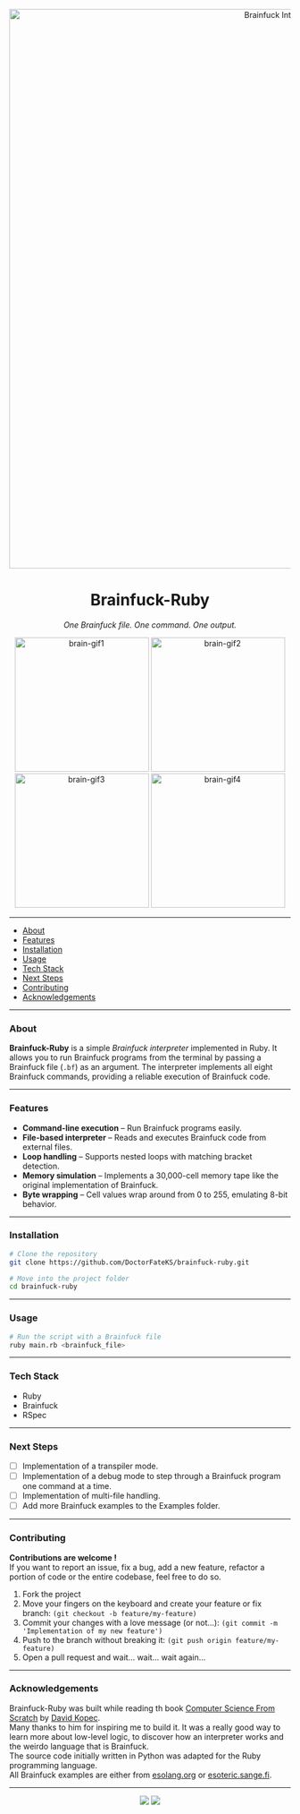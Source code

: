 <p align="center">
  <img src="https://i.imgur.com/AUlnhZi.png" alt="Brainfuck Interpreter Logo" width="1000">
</p>

<h1 align="center">Brainfuck-Ruby</h1>
<p align="center">
  <i>One Brainfuck file. One command. One output.</i><br>
</p>

<p align="center">
  <img src="https://media0.giphy.com/media/v1.Y2lkPTc5MGI3NjExZXA5NDhmNTN1Z2lrcHQ0Ymp3b2JuYWFpMXRsaG1ndXBoZGQ4ajlsNSZlcD12MV9pbnRlcm5hbF9naWZfYnlfaWQmY3Q9cw/OBIBNR9ATt3HdpcmLC/giphy.gif" alt="brain-gif1" width=240px>
  <img src="https://media1.giphy.com/media/v1.Y2lkPTc5MGI3NjExanF2cWppY3NnZGV3ZnN4NmptcnFoaGszdzllNWV2OHR4b3ZzbWdlbyZlcD12MV9pbnRlcm5hbF9naWZfYnlfaWQmY3Q9cw/MB75OzWrpUMOWfBHg0/giphy.gif" alt="brain-gif2" width=240px>
  <img src="https://media1.giphy.com/media/v1.Y2lkPTc5MGI3NjExMTNzOHFnazB5NDdlNWh5NjNrbGYxejg0ODhtYWphMm5qeGZweWdyMCZlcD12MV9pbnRlcm5hbF9naWZfYnlfaWQmY3Q9cw/w8ZwcflDnA4kKJyMJq/giphy.gif" alt="brain-gif3" width=240px>
  <img src="https://media1.giphy.com/media/v1.Y2lkPTc5MGI3NjExNXFrdW51eXhpdmp5Z3dyNTB0bW12emZneXRpaDZyeWRsMGx0b2E4aCZlcD12MV9pbnRlcm5hbF9naWZfYnlfaWQmY3Q9cw/iQuwUsRiOmT4tZpRmQ/giphy.gif" alt="brain-gif4" width=240px>
</p>

---

- [About](#about)
- [Features](#features)
- [Installation](#installation)
- [Usage](#usage)
- [Tech Stack](#tech-stack)
- [Next Steps](#next-steps)
- [Contributing](#contributing)
- [Acknowledgements](#acknowledgements)

---

### About

**Brainfuck-Ruby** is a simple *Brainfuck interpreter* implemented in Ruby. It allows you to run Brainfuck programs from the terminal by passing a Brainfuck file (`.bf`) as an argument. The interpreter implements all eight Brainfuck commands, providing a reliable execution of Brainfuck code.

---

### Features

- **Command-line execution** – Run Brainfuck programs easily.
- **File-based interpreter** – Reads and executes Brainfuck code from external files.
- **Loop handling** – Supports nested loops with matching bracket detection.
- **Memory simulation** – Implements a 30,000-cell memory tape like the original implementation of Brainfuck.
- **Byte wrapping** – Cell values wrap around from 0 to 255, emulating 8-bit behavior.

---

### Installation

```bash
# Clone the repository
git clone https://github.com/DoctorFateKS/brainfuck-ruby.git

# Move into the project folder
cd brainfuck-ruby
```

---

### Usage

```bash
# Run the script with a Brainfuck file
ruby main.rb <brainfuck_file>
```

---

### Tech Stack

- Ruby
- Brainfuck
- RSpec

---

### Next Steps

- [ ] Implementation of a transpiler mode.
- [ ] Implementation of a debug mode to step through a Brainfuck program one command at a time.
- [ ] Implementation of multi-file handling.
- [ ] Add more Brainfuck examples to the Examples folder.

---

### Contributing

**Contributions are welcome !**  
If you want to report an issue, fix a bug, add a new feature, refactor a portion of code or the entire codebase, feel free to do so.

1. Fork the project
2. Move your fingers on the keyboard and create your feature or fix branch: `(git checkout -b feature/my-feature)`
3. Commit your changes with a love message (or not...): `(git commit -m 'Implementation of my new feature')`
4. Push to the branch without breaking it: `(git push origin feature/my-feature)`
5. Open a pull request and wait... wait... wait again...

---

### Acknowledgements

Brainfuck-Ruby was built while reading th book [Computer Science From Scratch](https://github.com/davecom/ComputerScienceFromScratch) by [David Kopec](https://github.com/davecom).  
Many thanks to him for inspiring me to build it. It was a really good way to learn more about low-level logic, to discover how an interpreter works and the weirdo language that is Brainfuck.    
The source code initially written in Python was adapted for the Ruby programming language.  
All Brainfuck examples are either from [esolang.org](https://esolangs.org/wiki/Brainfuck) or [esoteric.sange.fi](http://esoteric.sange.fi/brainfuck/bf-source/prog/).

---

<p align="center"><a href="https://www.linkedin.com/in/kevin-saison17/"><img src="https://img.shields.io/badge/LinkedIn-0A66C2?style=for-the-badge&logo=linkedin&logoColor=white"/></a> <a href="mailto:saisonkevin92@gmail.com"><img src="https://img.shields.io/badge/Email-D14836?style=for-the-badge&logo=gmail&logoColor=white"/></a> </p>
